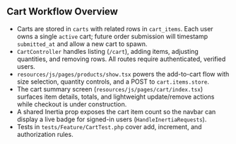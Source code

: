 ## Cart Workflow Overview

- Carts are stored in `carts` with related rows in `cart_items`. Each user owns a single `active` cart; future order submission will timestamp `submitted_at` and allow a new cart to spawn.
- `CartController` handles listing (`/cart`), adding items, adjusting quantities, and removing rows. All routes require authenticated, verified users.
- `resources/js/pages/products/show.tsx` powers the add-to-cart flow with size selection, quantity controls, and a POST to `cart.items.store`.
- The cart summary screen (`resources/js/pages/cart/index.tsx`) surfaces item details, totals, and lightweight update/remove actions while checkout is under construction.
- A shared Inertia prop exposes the cart item count so the navbar can display a live badge for signed-in users (`HandleInertiaRequests`).
- Tests in `tests/Feature/CartTest.php` cover add, increment, and authorization rules.
